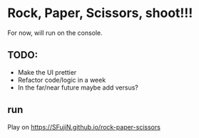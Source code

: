 # Rock, Paper, Scissors, shoot!!!
For now, will run on the console.

## TODO:
- Make the UI prettier
- Refactor code/logic in a week
- In the far/near future maybe add versus?

## run
Play on https://SFujiN.github.io/rock-paper-scissors
